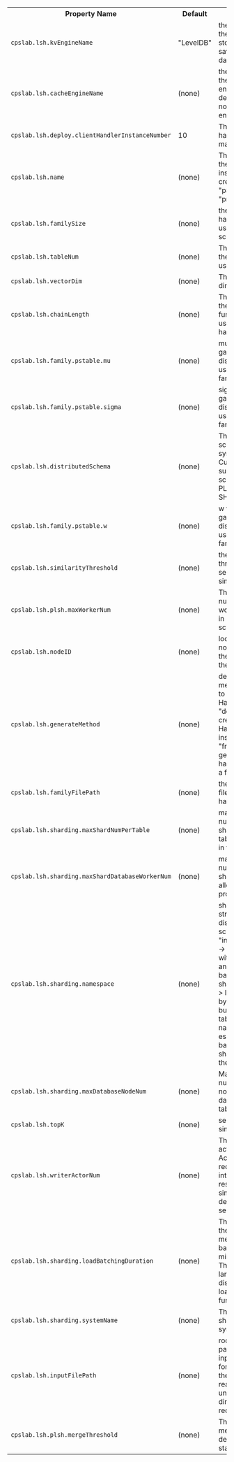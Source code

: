 
<table class="table">
<tr><th>Property Name</th><th>Default</th><th>Meaning</th></tr>
<tr>
  <td><code>cpslab.lsh.kvEngineName</code></td>
  <td>"LevelDB"</td>
  <td>
	the name of the key value store engine saving LSH data. 
  </td>  
</tr>
<tr>
  <td><code>cpslab.lsh.cacheEngineName</code></td>
  <td>(none)</td>
  <td>
  	the name of the cache engine. by default, there is no cache engine
  </td>  
</tr>
<tr>
  <td><code>cpslab.lsh.deploy.clientHandlerInstanceNumber</code></td>
  <td>10</td>
  <td>
	The number of handlers per machine.
  </td>  
</tr>
<tr>
  <td><code>cpslab.lsh.name</code></td>
  <td>(none)</td>
  <td>
	The name of the lsh instance to create. "pStable", "precalculated"
  </td>  
</tr>
<tr>
  <td><code>cpslab.lsh.familySize</code></td>
  <td>(none)</td>
  <td>
	the size of the hash family used in LSH schema.
  </td>  
</tr>
<tr>
  <td><code>cpslab.lsh.tableNum</code></td>
  <td>(none)</td>
  <td>
	The number of the hash tables used in LSH.
  </td>  
</tr>
<tr>
  <td><code>cpslab.lsh.vectorDim</code></td>
  <td>(none)</td>
  <td>
	The vector dimensionality.
  </td>  
</tr>
<tr>
  <td><code>cpslab.lsh.chainLength</code></td>
  <td>(none)</td>
  <td>
	The length of the hash functions chain used in each hash table.
  </td>  
</tr>

<tr>
  <td><code>cpslab.lsh.family.pstable.mu</code></td>
  <td>(none)</td>
  <td>
	mu value for gaussian distribution used in pstable family.
  </td>  
</tr>
<tr>
  <td><code>cpslab.lsh.family.pstable.sigma</code></td>
  <td>(none)</td>
  <td>
	sigma value for gaussian distribution used in pstable family.
  </td>  
</tr>
<tr>
  <td><code>cpslab.lsh.distributedSchema</code></td>
  <td>(none)</td>
  <td>
	The distributed schema of the system. Currently support schemas: PLSH, SHARDING. 
  </td>  
</tr>
<tr>
  <td><code>cpslab.lsh.family.pstable.w</code></td>
  <td>(none)</td>
  <td>
	w value for gaussian distribution used in pstable family.
  </td>  
</tr>
<tr>
  <td><code>cpslab.lsh.similarityThreshold</code></td>
  <td>(none)</td>
  <td>
	the global threshold to select the most similar vectors.
  </td>  
</tr>
<tr>
  <td><code>cpslab.lsh.plsh.maxWorkerNum</code></td>
  <td>(none)</td>
  <td>
	The total number of worker started in PLSH schema.
  </td>  
</tr>
<tr>
  <td><code>cpslab.lsh.nodeID</code></td>
  <td>(none)</td>
  <td>
	localID of the node, used as the baseline of the worker ID.
  </td>  
</tr>
<tr>
  <td><code>cpslab.lsh.generateMethod</code></td>
  <td>(none)</td>
  <td>
	defining the method on how to generate HashFamily; "default" -> create new HashFamily instance, 
	"fromfile" -> generate a hashchain from a fixed file
  </td>  
</tr>
<tr>
  <td><code>cpslab.lsh.familyFilePath</code></td>
  <td>(none)</td>
  <td>
	the path of the file defining the hash family</td>
</tr>
<tr>
  <td><code>cpslab.lsh.sharding.maxShardNumPerTable</code></td>
  <td>(none)</td>
  <td>
	maximum number of shards *per table* allowed in the system
  </td>  
</tr>
<tr>
  <td><code>cpslab.lsh.sharding.maxShardDatabaseWorkerNum</code></td>
  <td>(none)</td>
  <td>
	maximum number of shard worker allowed in each process
  </td>
</tr>
<tr>
  <td><code>cpslab.lsh.sharding.namespace</code></td>
  <td>(none)</td>
  <td>
	sharding strategy of distributed LSH schema; 
	"independent" -> load balance with table first and then load balance with shardID
	"flat" -> load balance by making all buckets in all tables in a flat namespace; essentially it's balance with shard first and then on table
  </td>
</tr>
<tr>
  <td><code>cpslab.lsh.sharding.maxDatabaseNodeNum</code></td>
  <td>(none)</td>
  <td>
	Maximum number of nodes storing data for the table.
  </td>
</tr>
<tr>
  <td><code>cpslab.lsh.topK</code></td>
  <td>(none)</td>
  <td>
	select topK similar vectors.
  </td>
</tr>
<tr>
  <td><code>cpslab.lsh.writerActorNum</code></td>
  <td>(none)</td>
  <td>
  	The number of actors per Actor System receiving the intermediate results of similarity detection and send to clients.
  </td>
</tr>
<tr>
  <td><code>cpslab.lsh.sharding.loadBatchingDuration</code></td>
  <td>(none)</td>
  <td>
  	The length of the duration for message batching, in milliseconds. The values no larger than 0 disables the load batching functionality.
  </td>
</tr>
<tr>
  <td><code>cpslab.lsh.sharding.systemName</code></td>
  <td>(none)</td>
  <td>The name of sharding system.</td>
</tr>
<tr>
  <td><code>cpslab.lsh.inputFilePath</code></td>
  <td>(none)</td>
  <td>root directory path of the input vectors for each actor; the actior will read all files under the directory recursively</td>
</tr>
<tr>
  <td><code>cpslab.lsh.plsh.mergeThreshold</code></td>
  <td>(none)</td>
  <td>Threshold for merging the delta table to static table.</td>
</tr>
</table>